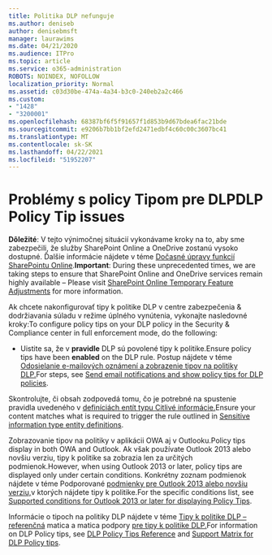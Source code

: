 ```yaml
---
title: Politika DLP nefunguje
ms.author: deniseb
author: denisebmsft
manager: laurawims
ms.date: 04/21/2020
ms.audience: ITPro
ms.topic: article
ms.service: o365-administration
ROBOTS: NOINDEX, NOFOLLOW
localization_priority: Normal
ms.assetid: c03d30be-474a-4a34-b3c0-240eb2a2c466
ms.custom:
- "1428"
- "3200001"
ms.openlocfilehash: 68387bf6f5f91657f1d853b9d67bdea6fac21bde
ms.sourcegitcommit: e9206b7bb1bf2efd2471edbf4c60c00c3607bc41
ms.translationtype: MT
ms.contentlocale: sk-SK
ms.lasthandoff: 04/22/2021
ms.locfileid: "51952207"
---
```

# <a name="dlp-policy-tip-issues"></a><span data-ttu-id="62d9b-102">Problémy s policy Tipom pre DLP</span><span class="sxs-lookup"><span data-stu-id="62d9b-102">DLP Policy Tip issues</span></span>

<span data-ttu-id="62d9b-103">**Dôležité**: V tejto výnimočnej situácií vykonávame kroky na to, aby sme zabezpečili, že služby SharePoint Online a OneDrive zostanú vysoko dostupné. Ďalšie informácie nájdete v téme [Dočasné úpravy funkcií SharePointu Online](https://aka.ms/ODSPAdjustments).</span><span class="sxs-lookup"><span data-stu-id="62d9b-103">**Important**: During these unprecedented times, we are taking steps to ensure that SharePoint Online and OneDrive services remain highly available – Please visit [SharePoint Online Temporary Feature Adjustments](https://aka.ms/ODSPAdjustments) for more information.</span></span>

<span data-ttu-id="62d9b-104">Ak chcete nakonfigurovať tipy k politike DLP v centre zabezpečenia & dodržiavania súladu v režime úplného vynútenia, vykonajte nasledovné kroky:</span><span class="sxs-lookup"><span data-stu-id="62d9b-104">To configure policy tips on your DLP policy in the Security & Compliance center in full enforcement mode, do the following:</span></span>

- <span data-ttu-id="62d9b-105">Uistite sa, že v **pravidle** DLP sú povolené tipy k politike.</span><span class="sxs-lookup"><span data-stu-id="62d9b-105">Ensure policy tips have been **enabled** on the DLP rule.</span></span> <span data-ttu-id="62d9b-106">Postup nájdete v téme [Odosielanie e-mailových oznámení a zobrazenie tipov na politiky DLP.](https://docs.microsoft.com/microsoft-365/compliance/use-notifications-and-policy-tips)</span><span class="sxs-lookup"><span data-stu-id="62d9b-106">For steps, see [Send email notifications and show policy tips for DLP policies](https://docs.microsoft.com/microsoft-365/compliance/use-notifications-and-policy-tips).</span></span>

<span data-ttu-id="62d9b-107">Skontrolujte, či obsah zodpovedá tomu, čo je potrebné na spustenie pravidla uvedeného v [definíciách entít typu Citlivé informácie.](https://docs.microsoft.com/microsoft-365/compliance/sensitive-information-type-entity-definitions)</span><span class="sxs-lookup"><span data-stu-id="62d9b-107">Ensure your content matches what is required to trigger the rule outlined in [Sensitive information type entity definitions](https://docs.microsoft.com/microsoft-365/compliance/sensitive-information-type-entity-definitions).</span></span>

<span data-ttu-id="62d9b-108">Zobrazovanie tipov na politiky v aplikácii OWA aj v Outlooku.</span><span class="sxs-lookup"><span data-stu-id="62d9b-108">Policy tips display in both OWA and Outlook.</span></span> <span data-ttu-id="62d9b-109">Ak však používate Outlook 2013 alebo novšiu verziu, tipy k politike sa zobrazia len za určitých podmienok.</span><span class="sxs-lookup"><span data-stu-id="62d9b-109">However, when using Outlook 2013 or later, policy tips are displayed only under certain conditions.</span></span> <span data-ttu-id="62d9b-110">Konkrétny zoznam podmienok nájdete v téme Podporované [podmienky pre Outlook 2013 alebo novšiu verziu,](https://docs.microsoft.com/microsoft-365/compliance/use-notifications-and-policy-tips)v ktorých nájdete tipy k politike.</span><span class="sxs-lookup"><span data-stu-id="62d9b-110">For the specific conditions list, see [Supported conditions for Outlook 2013 or later for displaying Policy Tips](https://docs.microsoft.com/microsoft-365/compliance/use-notifications-and-policy-tips).</span></span>

<span data-ttu-id="62d9b-111">Informácie o tipoch na politiky DLP nájdete v téme [Tipy k politike DLP – referenčná](https://docs.microsoft.com/microsoft-365/compliance/dlp-policy-tips-reference?view=o365-worldwide#support-matrix-for-dlp-policy-tips-across-microsoft-apps) matica a matica podpory [pre tipy k politike DLP.](https://docs.microsoft.com/microsoft-365/compliance/dlp-policy-tips-reference?view=o365-worldwide#support-matrix-for-dlp-policy-tips-across-microsoft-apps)</span><span class="sxs-lookup"><span data-stu-id="62d9b-111">For information on DLP Policy tips, see [DLP Policy Tips Reference](https://docs.microsoft.com/microsoft-365/compliance/dlp-policy-tips-reference?view=o365-worldwide#support-matrix-for-dlp-policy-tips-across-microsoft-apps) and [Support Matrix for DLP Policy tips](https://docs.microsoft.com/microsoft-365/compliance/dlp-policy-tips-reference?view=o365-worldwide#support-matrix-for-dlp-policy-tips-across-microsoft-apps).</span></span>